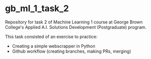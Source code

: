 # gb_ml_1_task_2
Repository for task 2 of Machine Learning 1 course at George Brown College's Applied A.I. Solutions Development (Postgraduate) program.

This task consisted of an exercise to practice:
- Creating a simple webscrapper in Python
- Github workflow (creating branches, making PRs, merging)
